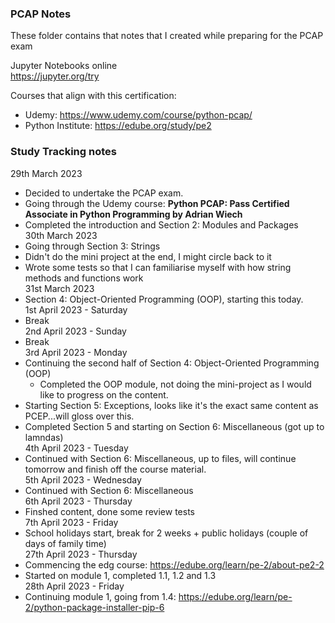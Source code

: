 ### PCAP Notes  
These folder contains that notes that I created while preparing for the PCAP exam  

Jupyter Notebooks online  
https://jupyter.org/try  

Courses that align with this certification:  
- Udemy: https://www.udemy.com/course/python-pcap/  
- Python Institute: https://edube.org/study/pe2  


### Study Tracking notes  

29th March 2023  
- Decided to undertake the PCAP exam.  
- Going through the Udemy course: **Python PCAP: Pass Certified Associate in Python Programming by Adrian Wiech**  
- Completed the introduction and Section 2: Modules and Packages  
30th March 2023  
- Going through Section 3: Strings  
- Didn't do the mini project at the end, I might circle back to it    
- Wrote some tests so that I can familiarise myself with how string methods and functions work  
31st March 2023  
- Section 4: Object-Oriented Programming (OOP), starting this today.  
1st April 2023 - Saturday  
- Break  
2nd April 2023 - Sunday  
- Break  
3rd April 2023 - Monday  
- Continuing the second half of Section 4: Object-Oriented Programming (OOP)  
  - Completed the OOP module, not doing the mini-project as I would like to progress on the content.  
- Starting Section 5: Exceptions, looks like it's the exact same content as PCEP...will gloss over this.  
- Completed Section 5 and starting on Section 6: Miscellaneous (got up to lamndas)  
4th April 2023 - Tuesday  
- Continued with Section 6: Miscellaneous, up to files, will continue tomorrow and finish off the course material.  
5th April 2023 - Wednesday  
- Continued with Section 6: Miscellaneous  
6th April 2023 - Thursday  
- Finshed content, done some review tests  
7th April 2023 - Friday  
- School holidays start, break for 2 weeks + public holidays (couple of days of family time)  
27th April 2023 - Thursday  
- Commencing the edg course:  https://edube.org/learn/pe-2/about-pe2-2  
- Started on module 1, completed 1.1, 1.2 and 1.3  
28th April 2023 - Friday  
- Continuing module 1, going from 1.4: https://edube.org/learn/pe-2/python-package-installer-pip-6  